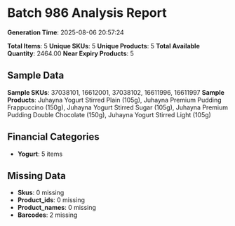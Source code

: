 # Batch 986 Analysis Report

**Generation Time**: 2025-08-06 20:57:24

**Total Items**: 5
**Unique SKUs**: 5
**Unique Products**: 5
**Total Available Quantity**: 2464.00
**Near Expiry Products**: 5

## Sample Data
**Sample SKUs**: 37038101, 16612001, 37038102, 16611996, 16611997
**Sample Products**: Juhayna Yogurt Stirred Plain (105g), Juhayna Premium Pudding Frappuccino (150g), Juhayna Yogurt Stirred Sugar (105g), Juhayna Premium Pudding Double Chocolate (150g), Juhayna Yogurt Stirred Light (105g)

## Financial Categories
- **Yogurt**: 5 items

## Missing Data
- **Skus**: 0 missing
- **Product_ids**: 0 missing
- **Product_names**: 0 missing
- **Barcodes**: 2 missing
